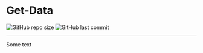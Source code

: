 # Get-Data

![GitHub repo size](https://img.shields.io/github/repo-size/parizanov/get-data) ![GitHub last commit](https://img.shields.io/github/last-commit/parizanov/get-data)

---

Some text
